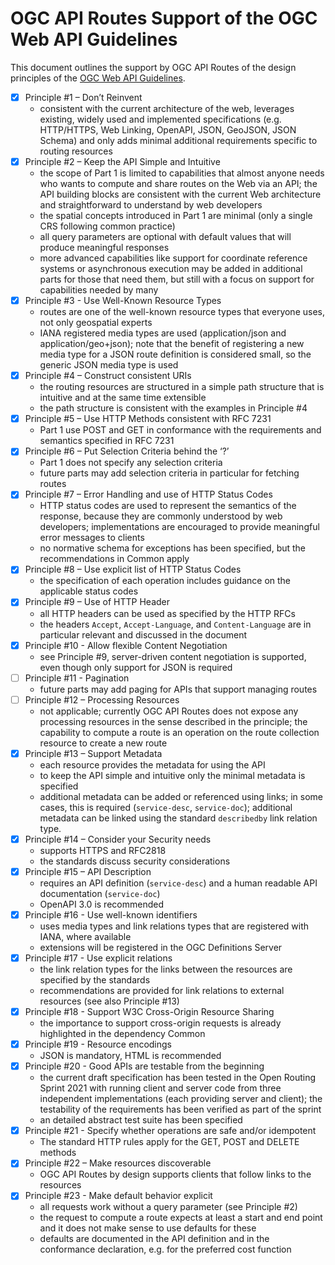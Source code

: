 # OGC API Routes Support of the OGC Web API Guidelines

This document outlines the support by OGC API Routes of the design principles of the [OGC Web API Guidelines](https://github.com/opengeospatial/OGC-Web-API-Guidelines).

- [x] Principle #1 – Don’t Reinvent
  - consistent with the current architecture of the web, leverages existing, widely used and implemented specifications (e.g. HTTP/HTTPS, Web Linking, OpenAPI, JSON, GeoJSON, JSON Schema) and only adds minimal additional requirements specific to routing resources
- [x] Principle #2 – Keep the API Simple and Intuitive
  - the scope of Part 1 is limited to capabilities that almost anyone needs who wants to compute and share routes on the Web via an API; the API building blocks are consistent with the current Web architecture and straightforward to understand by web developers
  - the spatial concepts introduced in Part 1 are minimal (only a single CRS following common practice)
  - all query parameters are optional with default values that will produce meaningful responses
  - more advanced capabilities like support for coordinate reference systems or asynchronous execution may be added in additional parts for those that need them, but still with a focus on support for capabilities needed by many
- [x] Principle #3 - Use Well-Known Resource Types
  - routes are one of the well-known resource types that everyone uses, not only geospatial experts
  - IANA registered media types are used (application/json and application/geo+json); note that the benefit of registering a new media type for a JSON route definition is considered small, so the generic JSON media type is used
- [x] Principle #4 – Construct consistent URIs
  - the routing resources are structured in a simple path structure that is intuitive and at the same time extensible
  - the path structure is consistent with the examples in Principle #4
- [x] Principle #5 – Use HTTP Methods consistent with RFC 7231
  - Part 1 use POST and GET in conformance with the requirements and semantics specified in RFC 7231
- [x] Principle #6 – Put Selection Criteria behind the ‘?’
  - Part 1 does not specify any selection criteria
  - future parts may add selection criteria in particular for fetching routes 
- [x] Principle #7 – Error Handling and use of HTTP Status Codes
  - HTTP status codes are used to represent the semantics of the response, because they are commonly understood by web developers; implementations are encouraged to provide meaningful error messages to clients
  - no normative schema for exceptions has been specified, but the recommendations in Common apply
- [x] Principle #8 – Use explicit list of HTTP Status Codes
  - the specification of each operation includes guidance on the applicable status codes
- [x] Principle #9 – Use of HTTP Header
  - all HTTP headers can be used as specified by the HTTP RFCs
  - the headers `Accept`, `Accept-Language`, and `Content-Language` are in particular relevant and discussed in the document
- [x] Principle #10 - Allow flexible Content Negotiation
  - see Principle #9, server-driven content negotiation is supported, even though only support for JSON is required
- [ ] Principle #11 - Pagination
  - future parts may add paging for APIs that support managing routes
- [ ] Principle #12 – Processing Resources
  - not applicable; currently OGC API Routes does not expose any processing resources in the sense described in the principle; the capability to compute a route is an operation on the route collection resource to create a new route
- [x] Principle #13 – Support Metadata
  - each resource provides the metadata for using the API
  - to keep the API simple and intuitive only the minimal metadata is specified
  - additional metadata can be added or referenced using links; in some cases, this is required (`service-desc`, `service-doc`); additional metadata can be linked using the standard `describedby` link relation type.
- [x] Principle #14 – Consider your Security needs
  - supports HTTPS and RFC2818
  - the standards discuss security considerations
- [x] Principle #15 – API Description
  - requires an API definition (`service-desc`) and a human readable API documentation (`service-doc`)
  - OpenAPI 3.0 is recommended
- [x] Principle #16 - Use well-known identifiers
  - uses media types and link relations types that are registered with IANA, where available
  - extensions will be registered in the OGC Definitions Server
- [x] Principle #17 - Use explicit relations
  - the link relation types for the links between the resources are specified by the standards
  - recommendations are provided for link relations to external resources (see also Principle #13)
- [x] Principle #18 - Support W3C Cross-Origin Resource Sharing
  - the importance to support cross-origin requests is already highlighted in the dependency Common
- [x] Principle #19 - Resource encodings
  - JSON is mandatory, HTML is recommended
- [x] Principle #20 - Good APIs are testable from the beginning
  - the current draft specification has been tested in the Open Routing Sprint 2021 with running client and server code from three independent implementations (each providing server and client); the testability of the requirements has been verified as part of the sprint
  - an detailed abstract test suite has been specified
- [x] Principle #21 - Specify whether operations are safe and/or idempotent
  - The standard HTTP rules apply for the GET, POST and DELETE methods
- [x] Principle #22 – Make resources discoverable
  - OGC API Routes by design supports clients that follow links to the resources
- [x] Principle #23 - Make default behavior explicit
  - all requests work without a query parameter (see Principle #2)
  - the request to compute a route expects at least a start and end point and it does not make sense to use defaults for these
  - defaults are documented in the API definition and in the conformance declaration, e.g. for the preferred cost function
